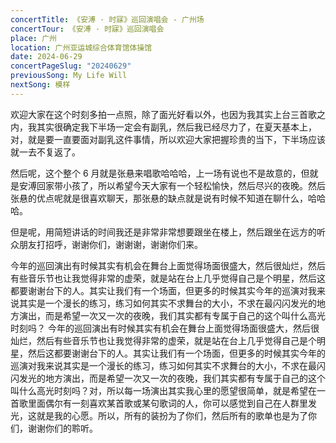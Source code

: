 ```yaml
---
concertTitle: 《安溥 · 时寐》巡回演唱会 - 广州场
concertTour: 《安溥 · 时寐》巡回演唱会
place: 广州
location: 广州亚运城综合体育馆体操馆
date: 2024-06-29
concertPageSlug: "20240629"
previousSong: My Life Will
nextSong: 模样
---
```

欢迎大家在这个时刻多拍一点照，除了面光好看以外，也因为我其实上台三首歌之内，我其实很确定我下半场一定会有副乳，然后我已经尽力了，在夏天基本上，对，就是要一直要面对副乳这件事情，所以欢迎大家把握珍贵的当下，下半场应该就一去不复返了。

然后呢，这个整个 6 月就是张悬来唱歌哈哈哈，上一场有说也不是故意的，但就是安溥回家带小孩了，所以希望今天大家有一个轻松愉快，然后尽兴的夜晚。然后张悬的优点呢就是很喜欢聊天，那张悬的缺点就是说有时候不知道在聊什么，哈哈哈。

但是呢，用简短讲话的时间我还是非常非常想要跟坐在楼上，然后跟坐在远方的听众朋友打招呼，谢谢你们，谢谢谢，谢谢你们来。

今年的巡回演出有时候其实有机会在舞台上面觉得场面很盛大，然后很灿烂，然后有些音乐节也让我觉得非常的虚荣，就是站在台上几乎觉得自己是个明星，然后这都要谢谢台下的人。其实让我们有一个场面，但更多的时候其实今年的巡演对我来说其实是一个漫长的练习，练习如何其实不求舞台的大小，不求在最闪闪发光的地方演出，而是希望一次又一次的夜晚，我们其实都有专属于自己的这个叫什么高光时刻吗？
今年的巡回演出有时候其实有机会在舞台上面觉得场面很盛大，然后很灿烂，然后有些音乐节也让我觉得非常的虚荣，就是站在台上几乎觉得自己是个明星，然后这都要谢谢台下的人。其实让我们有一个场面，但更多的时候其实今年的巡演对我来说其实是一个漫长的练习，练习如何其实不求舞台的大小，不求在最闪闪发光的地方演出，而是希望一次又一次的夜晚，我们其实都有专属于自己的这个叫什么高光时刻吗？对，所以每一场演出其实我心里的愿望很简单，就是希望在一首歌里面偶尔有一刻喜欢某首歌或某句歌词的人，你可以感觉到自己在人群里发光，这就是我的心愿。所以，所有的装扮为了你们，然后所有的歌单也是为了你们，谢谢你们的聆听。